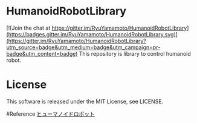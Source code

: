# HumanoidRobotLibrary

[![Join the chat at https://gitter.im/RyuYamamoto/HumanoidRobotLibrary](https://badges.gitter.im/RyuYamamoto/HumanoidRobotLibrary.svg)](https://gitter.im/RyuYamamoto/HumanoidRobotLibrary?utm_source=badge&utm_medium=badge&utm_campaign=pr-badge&utm_content=badge)
This repository is library to control humanoid robot.  

# License
This software is released under the MIT License, see LICENSE.  

#Reference
[ヒューマノイドロボット](http://shop.ohmsha.co.jp/shop/shopdetail.html?brandcode=000000002604&search=4-274-20058-2&sort=)
